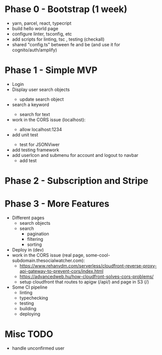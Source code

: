 # Phase 0 - Bootstrap (1 week)

- yarn, parcel, react, typecript <DONE>
- build hello world page <DONE>
- configure linter, tsconfig, etc <DONE>
- add scripts for linting, tsc , testing (checkall) <DONE>
- shared "config.ts" between fe and be (and use it for cognito/auth/amplify) <DONE>

# Phase 1 - Simple MVP

- Login <DONE>
- Display user search objects <DONE>
  - update search object <DONE>
- search a keyword <DONE>
  - search for text <DONE>
- work in the CORS issue (localhost): <DONE>
  - allow localhost:1234 <DONE>
- add unit test <DONE>
  - test for JSONViwer <DONE>
- add testing framework <DONE>
- add userIcon and submenu for account and logout to navbar
  - add test

# Phase 2 - Subscription and Stripe

# Phase 3 - More Features

- Different pages
  - search objects
  - search
    - pagination
    - filtering
    - sorting
- Deploy in (dev)
- work in the CORS issue (real page, some-cool-subdomain.thesocialwatcher.com):
  - https://www.rehanvdm.com/serverless/cloudfront-reverse-proxy-api-gateway-to-prevent-cors/index.html
  - https://advancedweb.hu/how-cloudfront-solves-cors-problems/
  - setup cloudfront that routes to apigw (/api/) and page in S3 (/)
- Some CI pipeline
  - linting
  - typechecking
  - testing
  - building
  - deploying

# Misc TODO

- handle unconfirmed user
